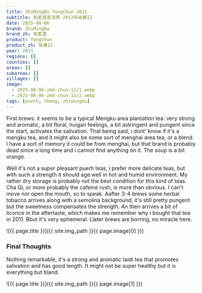 ```yaml
---
title: ZhiMingDu YongChun 2011
subtitle: 知茗度普洱茶 2012年咏春II
date: 2025-08-06
brand: ZhiMingDu
brand_zh: 知茗度
product: YongChun
product_zh: 咏春II
year: 2011
regions: []
counties: []
areas: []
subareas: []
villages: []
image: 
  - 2025-08-06-zmd-chun-11/1.webp
  - 2025-08-06-zmd-chun-11/2.webp
tags: [puerh, sheng, zhimingdu]
---
```

First brews: it seems to be a typical Mengku area plantation tea: very strong and aromatic, a bit floral, huigan feelings, a bit astringent and pungent since the start, activates the salivation. That being said, i dont' know if it's a mengku tea, and it might also be some sort of menghai area tea, or a blend. I have a sort of memory it could be from menghai, but that brand is probably dead since a long time and i cannot find anything on it. The soup is a bit orange.

Well it's not a super pleasant puerh teas, i prefer more delicate teas, but with such a strength it should age well in hot and humid environment. My rather dry storage is probably not the best condition for this kind of teas.
Cha Qi, or more probably the cafeine rush, is more than obvious. I can't move nor open the mouth, so to speak.
Aafter 3-4 brews some herbal tobacco arrives along with a semolina background, it's still pretty pungent but the sweetness compensates the strength. An then arrives a bit of licorice in the aftertaste, which makes me remember why i bought that tea in 2011. Bbut it's very ephemeral. Llater brews are borring, no miracle here.

![{{ page.title }}]({{ site.img_path }}{{ page.image[0] }})

### Final Thoughts
Nothing remarkable, it's a strong and aromatic taidi tea that promotes salivation and has good length. It might not be super healthy but it is everything but bland.

![{{ page.title }}]({{ site.img_path }}{{ page.image[1] }})
